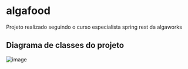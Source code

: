 # algafood
Projeto realizado seguindo o curso especialista spring rest da algaworks

## Diagrama de classes do projeto
![image](https://user-images.githubusercontent.com/39679995/203460940-26e658a5-cdf3-449c-a5a7-a86f26f13216.png)
